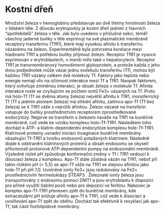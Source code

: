 <div class="w3-row">
<div class="w3-half w3-center">

<br/>
<br/>
<br/>
<br/>

<bdl-animate-adobe src="ZelezoHotove.js" width="800" height="600" name="ZelezoHotove" fromid="idfmi" responsive="true" playafterstart="true"></bdl-animate-adobe>



</div>
<div class="w3-half w3-justify w3-padding">

# Kostní dřeň

Množství železa v hemoglobinu představuje asi dvě třetiny hmotnosti železa v lidském těle. Z důvodu erytropoézy je kostní dřeň jedním z hlavních “spotřebitelů” železa v těle. Jak bylo uvedeno v příslušné sekci, téměř všechny jaderné buňky v těle exprimují na své plazmatické membráně receptory transferinu (TfR1), které mají vysokou afinitu k transferinu vázanému na železo. Experimentálně byla potvrzena korelace mezi hladinami TfR1 a potřebou buňky přijmout železo. Receptor TfR1 je vysoce exprimován v erytroblastech, v menší míře také v hepatocytech. Receptor TfR1 je transmembránový homodimerní glykoprotein, a protože každá z jeho dvou podjednotek může vázat jednu molekulu transferinu (Tf), mohou být každou TfR1 vázány celkem dvě molekuly Tf. Faktory jako teplota nebo energie nemají vliv na účinnost interakce mezi Tf a TfR1. Naopak faktorem, který ovlivňuje zmíněnou interakci, je obsah železa v molekule Tf. Afinita interakce roste se zvyšujícím se počtem iontů Fe3+ vázaných na Tf. Proto má holo-Tf (Tf se dvěma atomy železa) největší afinitu k TfR1, monoferrický Tf (Tf s jedním atomem železa) má střední afinitu, zatímco apo-Tf (Tf bez železa) se k TfR1 váže s nejnižší afinitou. Železo vázané na transferin vstupuje do buňky prostřednictvím receptorem zprostředkované endocytózy. Nejprve se transferin s železem naváže na TfR1 na buněčné membráně, což vede ke vzniku komplexu holo-Tf-TfR1. Následkem toho dochází k ATP- a klatrin-dependentní endocytóze komplexu hole-Tf-TfR1. Klatrinové proteiny usnadní iniciaci invaginace buněčné membrány obsahující Tf-TfR1 a tvorbu endosomů potažených klatrinem. Následně dojde k odstranění klatrinových proteinů a obsah endosomu se okyselí přítomností protonové  ATP-dependentní pumpy na endosomální membráně. Výsledné nízké pH způsobuje konformační změny v Tf i TfR1 vedoucí k disociaci železa z komplexu. Apo-Tf stále zůstává vázán na TfR1, neboť při takto nízkém pH (< 5,5) se apo-Tf váže na TfR1 se stejnou afinitou jako hole-Tf při pH 7,0. Uvolněné ionty Fe3+ jsou redukovány na Fe2+ prostřednictvím ferrireduktázy STEAP3 . Železnaté ionty železa jsou transportovány z endosomu pomocí DMT1 a jsou erytroblastu k dispozici pro přímé využití (labilní pool) nebo pro depozici ve feritinu. Nakonec je komplex apo-Tf-TfR1 přenesen zpět do buněčné membrány, kde extracelulární pH snižuje afinitu apo-Tf k TfR1, což vede k disociaci a uvolňování apo-Tf zpět do oběhu. Dochází tak efektivně k recyklaci jak apo-Tf, tak části fosfolipidové membrány.

</div>
</div>